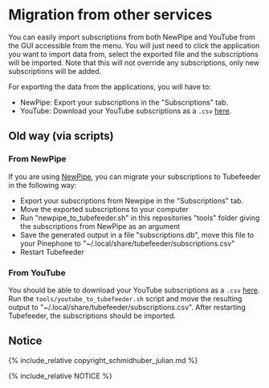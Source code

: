 # Migration from other services

You can easily import subscriptions from both NewPipe and YouTube from the GUI accessible from the menu. You will just need to click the application you want to import data from, select the exported file and the subscriptions will be imported. Note that this will not override any subscriptions, only new subscriptions will be added.

For exporting the data from the applications, you will have to:

* NewPipe: Export your subscriptions in the "Subscriptions" tab.
* YouTube: Download your YouTube subscriptions as a `.csv` [here](https://takeout.google.com/takeout/custom/youtube). 

## Old way (via scripts)

### From NewPipe

If you are using [NewPipe](https://newpipe.net/), you can migrate your subscriptions to Tubefeeder in the following way:

* Export your subscriptions from Newpipe in the "Subscriptions" tab.
* Move the exported subscriptions to your computer
* Run "newpipe_to_tubefeeder.sh" in this repositories "tools" folder giving the subscriptions from NewPipe as an argument
* Save the generated output in a file "subscriptions.db", move this file to your Pinephone to "~/.local/share/tubefeeder/subscriptions.csv"
* Restart Tubefeeder 

### From YouTube

You should be able to download your YouTube subscriptions as a `.csv` [here](https://takeout.google.com/takeout/custom/youtube). 
Run the `tools/youtube_to_tubefeeder.sh` script and move the resulting output to "~/.local/share/tubefeeder/subscriptions.csv". 
After restarting Tubefeeder, the subscriptions should be imported.

## Notice

{% include_relative copyright_schmidhuber_julian.md %}

{% include_relative NOTICE %}
